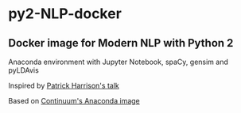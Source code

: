 # py2-NLP-docker

## Docker image for Modern NLP with Python 2

Anaconda environment with Jupyter Notebook, spaCy, gensim and pyLDAvis

Inspired by [Patrick Harrison's talk](https://github.com/skipgram/modern-nlp-in-python/blob/master/executable/Modern_NLP_in_Python.ipynb)

Based on [Continuum's Anaconda image](https://hub.docker.com/r/continuumio/anaconda/)

